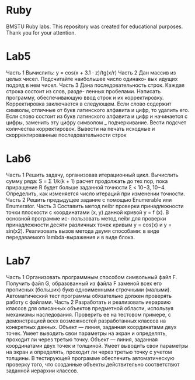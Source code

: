 # Ruby
BMSTU Ruby labs.
This repository was created for educational purposes.
Thank you for your attention.

# Lab5
Часть 1
Вычислить: y = cos(x + 3.1 · z)/tg(x/r)
Часть 2
Дан массив из целых чисел. Подсчитайте наибольшее число одинако- вых идущих подряд в нем чисел.
Часть 3
Дана последовательность строк. Каждая строка состоит из слов, разде- ленных пробелами. Написать программу, обеспечивающую ввод строк и их корректировку. Корректировка заключается в следующем. Если слово содержит символы, отличные от букв латинского алфавита и цифр, то удалить его. Если слово состоит из букв латинского алфавита и цифр и начинается с цифры, заменить эту цифру символом _ подчеркивание. Вести подсчет количества корректировок. Вывести на печать исходные и скорректированные последовательности строк

# Lab6
Часть 1
Решить задачу, организовав итерационный цикл. Вычислить сумму ряда:  S =  Σ 1/k(k + 1)	расчет продолжать  до тех  пор, пока  приращение  R
будет больше заданной точности ξ < 10−3, 10−4. Определить, как изменяется число итераций при изменении точности.
Часть 2
Решить предыдущее задание с помощью Enumerable или Enumerator.
Часть 3
Составить метод neibr проверки принадлежности точки плоскости с координатами (x, y) данной кривой y = f (x). В основной программе ис- пользовать метод neibr для проверки принадлежности десяти различных точек кривым y = cos(x) и y = sin(x2).
Реализовать вызов метода двумя способами: в виде передаваемого lambda-выражения и в виде блока.

# Lab7
Часть 1
Организовать программным способом символьный файл F. Получить файл G, образованный из файла F заменой всех его прописных (больших) букв одноименными строчными (малыми).
Автоматический тест программы обязательно должен проверять работу с файлами.
Часть 2
Разработать и реализовать иерархию классов для описанных объектов предметной области, используя механизмы наследования. Проверить ее на тестовом примере, с демонстрацией всех возможностей разработанных классов на конкретных данных.
Объект — линия, заданная координатами двух точек. Умеет выводить свои параметры на экран и определять, проходит ли через третью точку.
Объект — линия, заданная координатами двух точек и толщиной.
Умеет выводить свои параметры на экран и определять, проходит ли через третью точку с учетом толщины.
В тестирующей программе обеспечить автоматическую проверку того, что созданные объекты действительно соответствют заданной иерархии классов.


